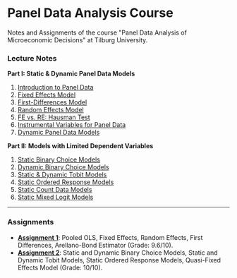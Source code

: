 # Panel Data Analysis Course
Notes and Assignments of the course "Panel Data Analysis of Microeconomic Decisions" at Tilburg University.

### Lecture Notes
**Part I: Static & Dynamic Panel Data Models**
1. [Introduction to Panel Data](https://www.notion.so/Introduction-6d5c61a613224d9caf5f707f2abc388e)
2. [Fixed Effects Model](https://www.notion.so/Fixed-Effects-Models-09b96f351a3c4576ad9690e58299ba3d)
3. [First-Differences Model](https://www.notion.so/First-Difference-Estimator-42cfb95fd0434afe8ce19d490e02db98)
4. [Random Effects Model](https://www.notion.so/Random-Effects-Models-1d6903ad1314426695249a49661b205a)
5. [FE vs. RE: Hausman Test](https://www.notion.so/FE-vs-RE-Comparison-Hausman-6c2c8678ceb0445b876aa6cf26d22568)
6. [Instrumental Variables for Panel Data](https://www.notion.so/Instrumental-Variables-for-Panel-Data-cfbab239e5184ad2af5f73bdc2222c6c)
7. [Dynamic Panel Data Models](https://www.notion.so/Dynamic-Models-73142d2157ce4471bc978fc6c3784f30)

**Part II: Models with Limited Dependent Variables**
1. [Static Binary Choice Models](https://www.notion.so/Static-Binary-Choice-Models-100d9478e5c94c45b8257e77a6d4fea7)
2. [Dynamic Binary Choice Models](https://www.notion.so/Dynamic-Binary-Choice-2eda353e3c7f4667910d16aebacfe3d9)
3. [Static & Dynamic Tobit Models](https://www.notion.so/Censored-Regression-ba751c361b13418c97d4e9a10f635638)
4. [Static Ordered Response Models](https://www.notion.so/Static-Ordered-Response-Models-ad08935a350a460f918d9f2c15bbc1ad)
5. [Static Count Data Models](https://www.notion.so/Static-Count-Data-Models-fa79559035384727989d5089ab32d5a6)
6. [Static Mixed Logit Models](https://www.notion.so/Static-Mixed-Logit-Models-c5c2ac5a657046eda750e75b52c991aa)

---
### Assignments
- [**Assignment 1**](https://github.com/dannyredel/Panel-Data-Analysis/tree/main/Assignment%201): Pooled OLS, Fixed Effects, Random Effects, First Differences, Arellano-Bond Estimator (Grade: 9.6/10).
- [**Assignment 2**](https://github.com/dannyredel/Panel-Data-Analysis/tree/main/Assignment%202): Static and Dynamic Binary Choice Models, Static and Dynamic Tobit Models, Static Ordered Response Models, Quasi-Fixed Effects Model (Grade: 10/10).
